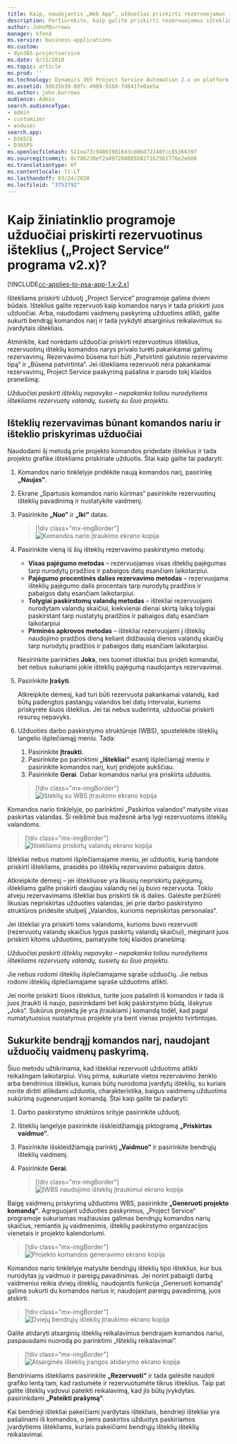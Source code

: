 ```yaml
---
title: Kaip, naudojantis „Web App“, užduočiai priskirti rezervuojamus išteklius?
description: Peržiūrėkite, kaip galite priskirti rezervuojamus išteklius.
author: JohnPBurrows
manager: kfend
ms.service: business-applications
ms.custom:
- dyn365-projectservice
ms.date: 8/21/2018
ms.topic: article
ms.prod: ''
ms.technology: Dynamics 365 Project Service Automation 2.x on platform version 9.x
ms.assetid: 9db35b39-8dfc-4989-9160-fd841fe0ae5a
ms.author: john.burrows
audience: Admin
search.audienceType:
- admin
- customizer
- enduser
search.app:
- D365CE
- D365PS
ms.openlocfilehash: 521ea73c948619816d3cd06d72140fcc85366397
ms.sourcegitcommit: 8c786230ef2a497280885b827162561776e2eb00
ms.translationtype: HT
ms.contentlocale: lt-LT
ms.lasthandoff: 03/24/2020
ms.locfileid: "3753792"
---
```

# <a name="how-do-i-assign-a-bookable-resource-to-a-task-in-the-web-app-project-service-app-v2x"></a>Kaip žiniatinklio programoje užduočiai priskirti rezervuotinus išteklius („Project Service“ programa v2.x)?

[!INCLUDE[cc-applies-to-psa-app-1.x-2.x](../includes/cc-applies-to-psa-app-1x-2x.md)]

Ištekliams priskirti užduotį „Project Service“ programoje galima dviem būdais. Išteklius galite rezervuoti kaip komandos narys ir tada priskirti juos užduočiai. Arba, naudodami vaidmenų paskyrimą užduotims atlikti, galite sukurti bendrąjį komandos narį ir tada įvykdyti atsarginius reikalavimus su įvardytais ištekliais.

Atminkite, kad norėdami užduočiai priskirti rezervuotinus išteklius, rezervuotinų išteklių komandos narys privalo turėti pakankamai galimų rezervavimų. Rezervavimo būsena turi būti „Patvirtinti galutinio rezervavimo tipą“ ir „Būsena patvirtinta“. Jei ištekliams rezervuoti nėra pakankamai rezervavimų, Project Service paskyrimą pašalina ir parodo tokį klaidos pranešimą:

*Užduočiai paskirti išteklių nepavyko – nepakanka toliau nurodytiems ištekliams rezervuotų valandų, susietų su šiuo projektu.*

## <a name="book-a-resource-as-a-team-member-and-then-assign-the-resource-to-a-task"></a>Išteklių rezervavimas būnant komandos nariu ir išteklio priskyrimas užduočiai

Naudodami šį metodą prie projekto komandos pridedate išteklius ir tada projekto grafike ištekliams priskiriate užduotis. Štai kaip galite tai padaryti:
1.  Komandos nario tinklelyje pridėkite naują komandos narį, pasirinkę **„Naujas“**.
2.  Ekrane „Spartusis komandos nario kūrimas“ pasirinkite rezervuotinų išteklių pavadinimą ir nustatykite vaidmenį.
3.  Pasirinkite **„Nuo“** ir **„Iki“** datas.

    > [!div class="mx-imgBorder"] 
    > ![Komandos nario įtraukimo ekrano kopija](media/FAQ-Resources-to-Tasks2-1.png "Komandos nario įtraukimo ekrano kopija")
 
4.  Pasirinkite vieną iš šių išteklių rezervavimo paskirstymo metodų:
    - **Visas pajėgumo metodas** – rezervuojamas visas išteklių pajėgumas tarp nurodytų pradžios ir pabaigos datų esančiam laikotarpiui.
    - **Pajėgumo procentinės dalies rezervavimo metodas** – rezervuojama išteklių pajėgumo dalis procentais tarp nurodytų pradžios ir pabaigos datų esančiam laikotarpiui.
    - **Tolygiai paskirstomų valandų metodas** – ištekliai rezervuojami nurodytam valandų skaičiui, kiekvienai dienai skirtą laiką tolygiai paskirstant tarp nustatytų pradžios ir pabaigos datų esančiam laikotarpiui
    - **Pirminės apkrovos metodas** – ištekliai rezervuojami į išteklių naudojimo pradžios dieną keliant didžiausią dienos valandų skaičių tarp nurodytų pradžios ir pabaigos datų esančiam laikotarpiui.

    Nesirinkite parinkties **Joks**, nes tuomet ištekliai bus pridėti komandai, bet nebus sukuriami jokie išteklių pajėgumą naudojantys rezervavimai.
5.  Pasirinkite **Įrašyti**.

    Atkreipkite dėmesį, kad turi būti rezervuota pakankamai valandų, kad būtų padengtos pastangų valandos bei datų intervalai, kuriems priskyrėte šiuos išteklius. Jei tai nebus suderinta, užduočiai priskirti resursų nepavyks.

6.  Užduoties darbo paskirstymo struktūroje (WBS), spustelėkite išteklių langelio išplečiamąjį meniu. Tada: 

    1. Pasirinkite **Įtraukti**.
    2. Pasirinkite po parinktimi **„Ištekliai“** esantį išplečiamąjį meniu ir pasirinkite komandos narį, kurį pridėjote aukščiau.
    3. Pasirinkite **Gerai**. Dabar komandos nariui yra priskirta užduotis.

    > [!div class="mx-imgBorder"] 
    > ![Išteklių su WBS įtraukimo ekrano kopija](media/FAQ-Resources-to-Tasks2-2.png "Išteklių su WBS įtraukimo ekrano kopija")
 
Komandos nario tinklelyje, po parinktimi „Paskirtos valandos“ matysite visas paskirtas valandas. Ši reikšmė bus mažesnė arba lygi rezervuotoms išteklių valandoms. 

> [!div class="mx-imgBorder"] 
> ![Ištekliams priskirtų valandų ekrano kopija](media/FAQ-Resources-to-Tasks2-3.png "Ištekliams priskirtų valandų ekrano kopija")
 
Ištekliai nebus matomi išplečiamajame meniu, jei užduotis, kurią bandote priskirti ištekliams, prasidės po išteklių rezervavimo pabaigos datos.

Atkreipkite dėmesį – jei ištekliuose yra likusių nepriskirtų pajėgumų, ištekliams galite priskirti daugiau valandų nei jų buvo rezervuota. Tokiu atveju rezervavimams ištekliai bus priskirti tik iš dalies. Galėsite peržiūrėti likusias nepriskirtas užduoties valandas, jei prie darbo paskirstymo struktūros pridėsite stulpelį „Valandos, kurioms nepriskirtas personalas“.

Jei ištekliai yra priskirti toms valandoms, kurioms buvo rezervuoti (rezervuotų valandų skaičius lygus paskirtų valandų skaičiui), mėginant juos priskirti kitoms užduotims, pamatysite tokį klaidos pranešimą:

*Užduočiai paskirti išteklių nepavyko – nepakanka toliau nurodytiems ištekliams rezervuotų valandų, susietų su šiuo projektu.*

Jie nebus rodomi išteklių išplečiamajame sąraše užduočių. Jie nebus rodomi išteklių išplečiamajame sąraše užduotims atlikti.

Jei norite priskirti šiuos išteklius, turite juos pašalinti iš komandos ir tada iš juos įtraukti iš naujo, pasirinkdami bet kokį paskirstymo būdą, išskyrus „Joks“. Sukūrus projektą jie yra įtraukiami į komandą todėl, kad pagal numatytuosius nustatymus projekte yra bent vienas projekto tvirtintojas.

## <a name="create-a-generic-team-member-through-role-assignment-on-tasks"></a>Sukurkite bendrąjį komandos narį, naudojant užduočių vaidmenų paskyrimą.

Šiuo metodu užtikrinama, kad ištekliai rezervuoti užduotims atlikti reikalingam laikotarpiui. Visų pirma, sukuriate vietos rezervavimo ženklo arba bendrinius išteklius, kuriais būtų nurodoma įvardytų išteklių, su kuriais norite dirbti atlikdami užduotis, charakteristika, baigus vaidmenų užduotims sukūrimą sugeneruojant komandą. Štai kaip galite tai padaryti:

1. Darbo paskirstymo struktūros srityje pasirinkite užduotį.
2. Išteklių langelyje pasirinkite išskleidžiamąją piktogramą **„Priskirtas vaidmuo“**.
3. Pasirinkite išskleidžiamąją parinktį **„Vaidmuo“** ir pasirinkite bendrųjų išteklių vaidmenį.
4. Pasirinkite **Gerai**.

    > [!div class="mx-imgBorder"] 
    > ![IWBS naudojimo išteklių įtraukimui ekrano kopija](media/FAQ-Resources-to-Tasks2-4.png "IWBS naudojimo išteklių įtraukimui ekrano kopija")
 
Baigę vaidmenų priskyrimą užduotims WBS, pasirinkite **„Generuoti projekto komandą“**. Agreguojant užduoties paskyrimus, „Project Service“ programoje sukuriamas mažiausias galimas bendrųjų komandos narių skaičius, remiantis jų vaidmenimis, išteklių paskirstymo organizacijos vienetais ir projekto kalendoriumi.

> [!div class="mx-imgBorder"] 
> ![Projekto komandos generavimo ekrano kopija](media/FAQ-Resources-to-Tasks2-5.png "Projekto komandos generavimo ekrano kopija")
 
Komandos nario tinklelyje matysite bendrųjų išteklių tipo išteklius, kur bus nurodytas jų vaidmuo ir pareigų pavadinimas. Jei norint pabaigti darbą vaidmeniui reikia dviejų išteklių, naudojantis funkcija „Generuoti komandą“ galima sukurti du komandos narius ir, naudojant pareigų pavadinimą, juos atskirti.

> [!div class="mx-imgBorder"] 
> ![Dviejų bendrųjų išteklių įtraukimo ekrano kopija](media/FAQ-Resources-to-Tasks2-6.png "Dviejų bendrųjų išteklių įtraukimo ekrano kopija")
 
Galite atidaryti atsarginių išteklių reikalavimus bendrajam komandos nariui, paspausdami nuorodą po parinktimi „Išteklių reikalavimai“.

> [!div class="mx-imgBorder"] 
> ![Atsarginės išteklių įrangos atidarymo ekrano kopija](media/FAQ-Resources-to-Tasks2-7.png "Atsarginės išteklių įrangos atidarymo ekrano kopija")

Bendriniams ištekliams pasirinkite **„Rezervuoti“** ir tada galėsite naudoti grafiko lentą tam, kad rastumėte ir rezervuotumėte tikrus išteklius. Taip pat galite išteklių vadovui pateikti reikalavimą, kad jis būtų įvykdytas. pasirinkdami **„Pateikti prašymą“**.

Kai bendrieji ištekliai pakeičiami įvardytais ištekliais, bendrieji ištekliai yra pašalinami iš komandos, o jiems paskirtos užduotys paskiriamos įvardytiems ištekliams, kuriais pakeičiami bendrųjų išteklių išteklių reikalavimai.
 

